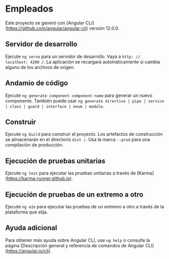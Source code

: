 # Empleados

Este proyecto se generó con [Angular CLI] (https://github.com/angular/angular-cli) versión 12.0.0.

## Servidor de desarrollo

Ejecute `ng serve` para un servidor de desarrollo. Vaya a `http: // localhost: 4200 /`. La aplicación se recargará automáticamente si cambia alguno de los archivos de origen.

## Andamio de código

Ejecute `ng generate component component-name` para generar un nuevo componente. También puede usar `ng generate directive | pipe | service | class | guard | interface | enum | module`.

## Construir

Ejecute `ng build` para construir el proyecto. Los artefactos de construcción se almacenarán en el directorio `dist /`. Usa la marca `--prod` para una compilación de producción.

## Ejecución de pruebas unitarias

Ejecute `ng test` para ejecutar las pruebas unitarias a través de [Karma] (https://karma-runner.github.io).

## Ejecución de pruebas de un extremo a otro

Ejecute `ng e2e` para ejecutar las pruebas de un extremo a otro a través de la plataforma que elija.

## Ayuda adicional

Para obtener más ayuda sobre Angular CLI, use `ng help` o consulte la página [Descripción general y referencia de comandos de Angular CLI] (https://angular.io/cli).

